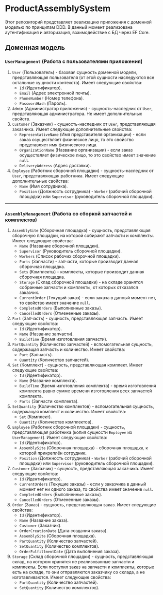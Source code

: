 # ProductAssemblySystem
Этот репозиторий представляет реализацию приложения с доменной моделью по принципам DDD. В данный момент реализована аутентификация и авторизация, взаимодействие с БД через EF Core.
## Доменная модель
### `UserManagement` (Работа с пользователями приложения)
1. `User` (Пользователь) - базовая сущность доменной модели, представляющая пользователя (от этой сущности наследуются все остальные сущности контекста). Имеет следующие свойства:
    - `Id` (Идентификатор).
    - `Email` (Адрес электронной почты).
    - `PhoneNumber` (Номер телефона).
    - `PasswordHash` (Пароль).
2. `Admin` (Администратор приложения) - сущность-наследник от `User`, представляющая администратора. Не имеет дополнительных свойств.
3. `Customer` (Заказчик) - сущность-наследник от `User`, представляющая заказчика. Имеет следующие дополнительные свойства:
    - `RepresentativeName` (Имя представителя организации) - если заказ осуществляет физическое лицо, то это свойство представляет имя физического лица.
    - `OrganizationName` (Название организации) - если заказ осуществляет физическое лицо, то это свойство имеет значение `null`.
    - `DeliveryAddress` (Адрес доставки).
4. `Employee` (Работник сборочной площадки) - сущность-наследник от `User`, представляющая работника. Имеет следующие дополнительные свойства:
    - `Name` (Имя сотрудника).
    - `Position` (Должность сотрудника) - `Worker` (рабочий сборочной площадки) или `Supervisor` (руководитель сборочной площадки).
---
### `AssemblyManagement` (Работа со сборкой запчастей и комплектов)
1. `AssemblySite` (Сборочная площадка) - сущность, представляющая сборочную площадки, на которой собирают запчасти и комплекты. Имеет следующие свойства:
    - `Name` (Название сборочной площадки).
    - `Supervisor` (Руководитель сборочной площадки).
    - `Workers` (Список рабочих сборочной площадки).
    - `Parts` (Запчасти) - запчасти, которые производит данная сборочная площадка.
    - `Sets` (Комплекты) - комплекты, которые производит данная сборочная площадка.
    - `Storage` (Склад сборочной площадки) - на складе хранятся собранные запчасти и комплекты, от которых отказался заказчик.
    - `CurrentOrder` (Текущий заказ) - если заказа в данный момент нет, то свойство имеет значение `null`.
    - `CompletedOrders` (Выполненные заказы).
    - `CancelledOrders` (Отмененные заказы).
2. `Part` (Запчасть) - сущность, представляющая запчасть. Имеет следующие свойства:
    - `Id` (Идентификатор).
    - `Name` (Название запчасти).
    - `BuildTime` (Время изготовления запчасти).
3. `PartQuantity` (Количество запчастей) - вспомогательная сущность, содержащая запчасть и количество. Имеет свойства:
    - `Part` (Запчасть).
    - `Quantity` (Количество запчастей).
4. `Set` (Комплект) - сущность, представляющая комплект. Имеет следующие свойства:
    - `Id` (Идентификатор).
    - `Name` (Название комплекта).
    - `BuildTime` (Время изготовления комплекта) - время изготовления комплекта равно сумме времени изготовления всех запчастей комплекта.
    - `Parts` (Запчасти комплекта).
5. `SetQuantity` (Количество комплектов) - вспомогательная сущность, содержащая комплект и количество. Имеет свойства:
    - `Set` (Комплект).
    - `Quantity` (Количество комплектов).
6. `Employee` (Работник сборочной площадки) - сущность, представляющая работника (копия сущности `Employee` из `UserManagement`). Имеет следующие свойства:
    - `Id` (Идентификатор).
    - `AssemblySite` (Сборочная площадка) - сборочная площадка, к которой прикреплён сотрудник.
    - `Position` (Должность сотрудника) - `Worker` (рабочий сборочной площадки) или `Supervisor` (руководитель сборочной площадки).
7. `Customer` (Заказчик) - сущность, представляющая заказчика. Имеет следующие свойства:
    - `Id` (Идентификатор).
    - `CurrentOrders` (Текущие заказы) - если у заказчика в данный момент нет ни одного заказа, то свойства имеет значение `null`.
    - `CompletedOrders` (Выполненные заказы).
    - `CancelledOrders` (Отмененные заказы).
8. `Order` (Заказ) - сущность, представляющая заказ. Имеет следующие свойства:
    - `Id` (Идентификатор).
    - `Name` (Название заказа).
    - `Customer` (Заказчик).
    - `OrderCreationDate` (Дата создания заказа).
    - `AssemblySite` (Сборочная площадка).
    - `PartQuantity` (Количество запчастей).
    - `SetQuantity` (Количество комплектов).
    - `OrderFulfillmentDate` (Дата выполнения заказа).
9. `Storage` (Склад сборочной площадки) - сущность, представляющая склад, на котором хранятся не реализованные запчасти и комплекты. Если поступил заказ на запчасти и комплекты, которые есть на складе, то они отправляются заказчику со склада, а не изготавливаются. Имеет следующие свойства:
    - `PartQuantity` (Количество запчастей).
    - `SetQuantity` (Количество комплектов).

